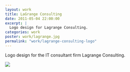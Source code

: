 ```yaml
---
layout: work
title: LaGrange Consulting
date: 2011-05-04 22:00:00
excerpt: |
  Logo design for Lagrange Consulting.
categories: work
poster: work/lagrange.jpg
permalink: "work/lagrange-consulting-logo"
---
```


Logo design for the IT consultant firm Lagrange Consulting.

<div class="wide-750">
  <img src="{% asset_path work/lagrange.jpg %}" />
</div>